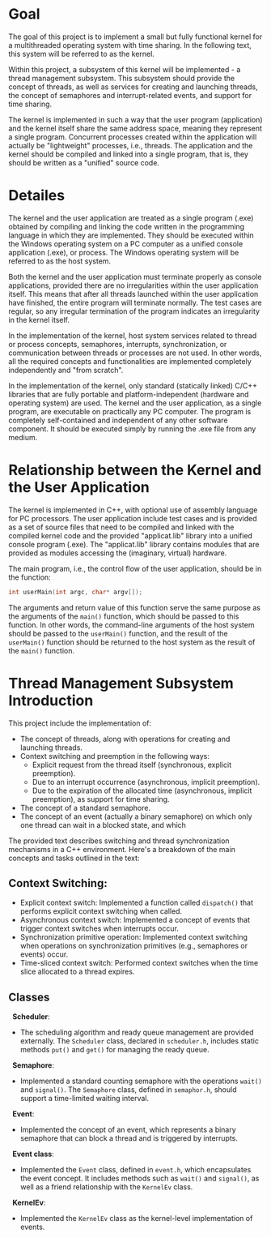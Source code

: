 # Goal
The goal of this project is to implement a small but fully functional kernel for a multithreaded operating system with time sharing. In the following text, this system will be referred to as the kernel.

Within this project, a subsystem of this kernel will be implemented - a thread management subsystem. This subsystem should provide the concept of threads, as well as services for creating and launching threads, the concept of semaphores and interrupt-related events, and support for time sharing.

The kernel is implemented in such a way that the user program (application) and the kernel itself share the same address space, meaning they represent a single program. Concurrent processes created within the application will actually be "lightweight" processes, i.e., threads. The application and the kernel should be compiled and linked into a single program, that is, they should be written as a "unified" source code.

# Detailes

The kernel and the user application are treated as a single program (.exe) obtained by compiling and linking the code written in the programming language in which they are implemented. They should be executed within the Windows operating system on a PC computer as a unified console application (.exe), or process. The Windows operating system will be referred to as the host system.

Both the kernel and the user application must terminate properly as console applications, provided there are no irregularities within the user application itself. This means that after all threads launched within the user application have finished, the entire program will terminate normally. The test cases are regular, so any irregular termination of the program indicates an irregularity in the kernel itself.

In the implementation of the kernel, host system services related to thread or process concepts, semaphores, interrupts, synchronization, or communication between threads or processes are not used. In other words, all the required concepts and functionalities are implemented completely independently and "from scratch".

In the implementation of the kernel, only standard (statically linked) C/C++ libraries that are fully portable and platform-independent (hardware and operating system) are used. The kernel and the user application, as a single program, are executable on practically any PC computer. The program is completely self-contained and independent of any other software component. It should be executed simply by running the .exe file from any medium.

# Relationship between the Kernel and the User Application

The kernel is implemented in C++, with optional use of assembly language for PC processors. The user application include test cases and is provided as a set of source files that need to be compiled and linked with the compiled kernel code and the provided "applicat.lib" library into a unified console program (.exe). The "applicat.lib" library contains modules that are provided as modules accessing the (imaginary, virtual) hardware.

The main program, i.e., the control flow of the user application, should be in the function:

```cpp
int userMain(int argc, char* argv[]);
```

The arguments and return value of this function serve the same purpose as the arguments of the `main()` function, which should be passed to this function. In other words, the command-line arguments of the host system should be passed to the `userMain()` function, and the result of the `userMain()` function should be returned to the host system as the result of the `main()` function.

# Thread Management Subsystem Introduction

This project include the implementation of:

- The concept of threads, along with operations for creating and launching threads.
- Context switching and preemption in the following ways:
  - Explicit request from the thread itself (synchronous, explicit preemption).
  - Due to an interrupt occurrence (asynchronous, implicit preemption).
  - Due to the expiration of the allocated time (asynchronous, implicit preemption), as support for time sharing.
- The concept of a standard semaphore.
- The concept of an event (actually a binary semaphore) on which only one thread can wait in a blocked state, and which

The provided text describes switching and thread synchronization mechanisms in a C++ environment. Here's a breakdown of the main concepts and tasks outlined in the text:

## Context Switching:
   - Explicit context switch: Implemented a function called `dispatch()` that performs explicit context switching when called.
   - Asynchronous context switch: Implemented a concept of events that trigger context switches when interrupts occur.
   - Synchronization primitive operation: Implemented context switching when operations on synchronization primitives (e.g., semaphores or events) occur.
   - Time-sliced context switch: Performed context switches when the time slice allocated to a thread expires.

## Classes

&nbsp; **Scheduler**:
   - The scheduling algorithm and ready queue management are provided externally. The `Scheduler` class, declared in `scheduler.h`, includes static methods `put()` and `get()` for managing the ready queue.

&nbsp; **Semaphore**:
   - Implemented a standard counting semaphore with the operations `wait()` and `signal()`. The `Semaphore` class, defined in `semaphor.h`, should support a time-limited waiting interval.

&nbsp; **Event**:
   - Implemented the concept of an event, which represents a binary semaphore that can block a thread and is triggered by interrupts.

&nbsp; **Event class**:
   - Implemented the `Event` class, defined in `event.h`, which encapsulates the event concept. It includes methods such as `wait()` and `signal()`, as well as a friend relationship with the `KernelEv` class.

&nbsp; **KernelEv**:
   - Implemented the `KernelEv` class as the kernel-level implementation of events.

